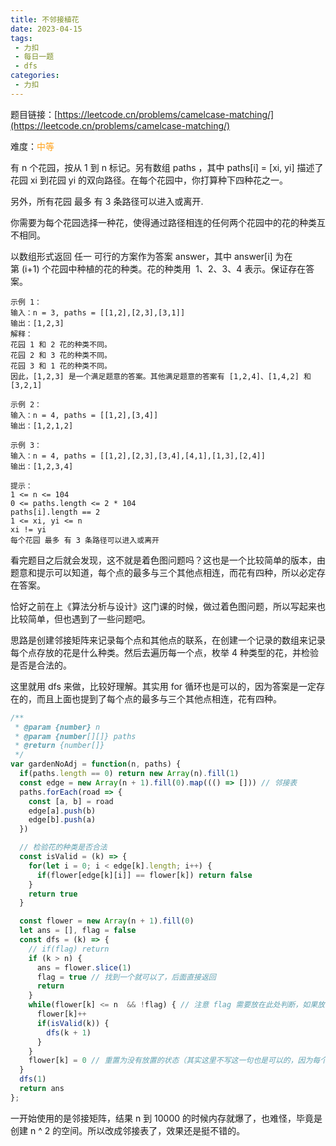```yaml
---
title: 不邻接植花
date: 2023-04-15
tags:
 - 力扣
 - 每日一题
 - dfs
categories: 
 - 力扣
---
```


题目链接：[https://leetcode.cn/problems/camelcase-matching/](https://leetcode.cn/problems/camelcase-matching/)

难度：<font color="#FFA119">中等</font>

有 n 个花园，按从 1 到 n 标记。另有数组 paths ，其中 paths[i] = [xi, yi] 描述了花园 xi 到花园 yi 的双向路径。在每个花园中，你打算种下四种花之一。

另外，所有花园 最多 有 3 条路径可以进入或离开.

你需要为每个花园选择一种花，使得通过路径相连的任何两个花园中的花的种类互不相同。

以数组形式返回 任一 可行的方案作为答案 answer，其中 answer[i] 为在第 (i+1) 个花园中种植的花的种类。花的种类用  1、2、3、4 表示。保证存在答案。
 
```
示例 1：
输入：n = 3, paths = [[1,2],[2,3],[3,1]]
输出：[1,2,3]
解释：
花园 1 和 2 花的种类不同。
花园 2 和 3 花的种类不同。
花园 3 和 1 花的种类不同。
因此，[1,2,3] 是一个满足题意的答案。其他满足题意的答案有 [1,2,4]、[1,4,2] 和 [3,2,1]

示例 2：
输入：n = 4, paths = [[1,2],[3,4]]
输出：[1,2,1,2]

示例 3：
输入：n = 4, paths = [[1,2],[2,3],[3,4],[4,1],[1,3],[2,4]]
输出：[1,2,3,4]
 
提示：
1 <= n <= 104
0 <= paths.length <= 2 * 104
paths[i].length == 2
1 <= xi, yi <= n
xi != yi
每个花园 最多 有 3 条路径可以进入或离开
```

看完题目之后就会发现，这不就是着色图问题吗？这也是一个比较简单的版本，由题意和提示可以知道，每个点的最多与三个其他点相连，而花有四种，所以必定存在答案。

恰好之前在上《算法分析与设计》这门课的时候，做过着色图问题，所以写起来也比较简单，但也遇到了一些问题吧。

思路是创建邻接矩阵来记录每个点和其他点的联系，在创建一个记录的数组来记录每个点存放的花是什么种类。然后去遍历每一个点，枚举 4 种类型的花，并检验是否是合法的。

这里就用 dfs 来做，比较好理解。其实用 for 循环也是可以的，因为答案是一定存在的，而且上面也提到了每个点的最多与三个其他点相连，花有四种。

```js
/**
 * @param {number} n
 * @param {number[][]} paths
 * @return {number[]}
 */
var gardenNoAdj = function(n, paths) {
  if(paths.length == 0) return new Array(n).fill(1)
  const edge = new Array(n + 1).fill(0).map((() => [])) // 邻接表
  paths.forEach(road => {
    const [a, b] = road
    edge[a].push(b)
    edge[b].push(a)
  })

  // 检验花的种类是否合法
  const isValid = (k) => {
    for(let i = 0; i < edge[k].length; i++) {
      if(flower[edge[k][i]] == flower[k]) return false
    }
    return true
  }

  const flower = new Array(n + 1).fill(0)
  let ans = [], flag = false
  const dfs = (k) => {
    // if(flag) return
    if (k > n) {
      ans = flower.slice(1)
      flag = true // 找到一个就可以了，后面直接返回
      return
    }
    while(flower[k] <= n  && !flag) { // 注意 flag 需要放在此处判断，如果放在最上面会超时，因为多了很多无意义的合法检验
      flower[k]++
      if(isValid(k)) {
        dfs(k + 1)
      }
    }
    flower[k] = 0 // 重置为没有放置的状态（其实这里不写这一句也是可以的，因为每个点是 4 种颜色中的一种，并且是一定存在合法答案的）
  }
  dfs(1)
  return ans
};
```

一开始使用的是邻接矩阵，结果 n 到 10000 的时候内存就爆了，也难怪，毕竟是创建 n ^ 2 的空间。所以改成邻接表了，效果还是挺不错的。

